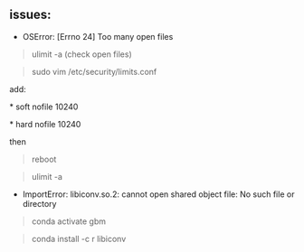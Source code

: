 issues:
-------

* OSError: [Errno 24] Too many open files

> ulimit -a (check open files)

> sudo vim /etc/security/limits.conf

add:

\* soft nofile 10240

\* hard nofile 10240

then

> reboot

> ulimit -a

* ImportError: libiconv.so.2: cannot open shared object file: No such file or directory

> conda activate gbm

> conda install -c r libiconv

